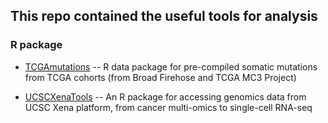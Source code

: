## This repo contained the useful tools for analysis  

### R package  

+ [TCGAmutations](https://github.com/PoisonAlien/TCGAmutations) -- R data package for pre-compiled somatic mutations from TCGA cohorts (from Broad Firehose and TCGA MC3 Project)  

+ [UCSCXenaTools](https://github.com/ropensci/UCSCXenaTools) -- An R package for accessing genomics data from UCSC Xena platform, from cancer multi-omics to single-cell RNA-seq  

